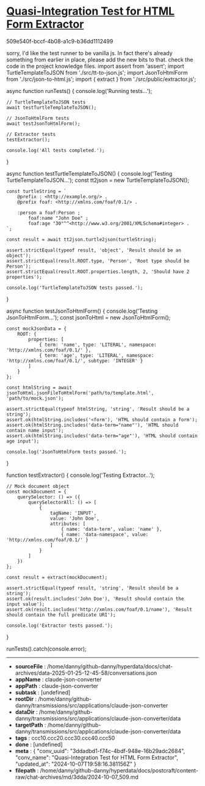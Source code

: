 # [Quasi-Integration Test for HTML Form Extractor](https://claude.ai/chat/3ddadbd1-f74c-4bdf-948e-16b29adc2684)

509e540f-bccf-4b08-a1c9-b36dd1112499

sorry, I'd like the test runner to be vanilla js. In fact there's already something from earlier in place, please add the new bits to that. check the code in the project knowledge files.
import assert from 'assert';
import TurtleTemplateToJSON from './src/tt-to-json.js';
import JsonToHtmlForm from './src/json-to-html.js';
import { extract } from './src/public/extractor.js';

async function runTests() {
    console.log('Running tests...');

    // TurtleTemplateToJSON tests
    await testTurtleTemplateToJSON();

    // JsonToHtmlForm tests
    await testJsonToHtmlForm();

    // Extractor tests
    testExtractor();

    console.log('All tests completed.');
}

async function testTurtleTemplateToJSON() {
    console.log('Testing TurtleTemplateToJSON...');
    const tt2json = new TurtleTemplateToJSON();

    const turtleString = `
        @prefix : <http://example.org/> .
        @prefix foaf: <http://xmlns.com/foaf/0.1/> .
        
        :person a foaf:Person ;
            foaf:name "John Doe" ;
            foaf:age "30"^^<http://www.w3.org/2001/XMLSchema#integer> .
    `;

    const result = await tt2json.turtle2json(turtleString);

    assert.strictEqual(typeof result, 'object', 'Result should be an object');
    assert.strictEqual(result.ROOT.type, 'Person', 'Root type should be Person');
    assert.strictEqual(result.ROOT.properties.length, 2, 'Should have 2 properties');

    console.log('TurtleTemplateToJSON tests passed.');
}

async function testJsonToHtmlForm() {
    console.log('Testing JsonToHtmlForm...');
    const jsonToHtml = new JsonToHtmlForm();

    const mockJsonData = {
        ROOT: {
            properties: [
                { term: 'name', type: 'LITERAL', namespace: 'http://xmlns.com/foaf/0.1/' },
                { term: 'age', type: 'LITERAL', namespace: 'http://xmlns.com/foaf/0.1/', subtype: 'INTEGER' }
            ]
        }
    };

    const htmlString = await jsonToHtml.jsonFileToHtmlForm('path/to/template.html', 'path/to/mock.json');

    assert.strictEqual(typeof htmlString, 'string', 'Result should be a string');
    assert.ok(htmlString.includes('<form'), 'HTML should contain a form');
    assert.ok(htmlString.includes('data-term="name"'), 'HTML should contain name input');
    assert.ok(htmlString.includes('data-term="age"'), 'HTML should contain age input');

    console.log('JsonToHtmlForm tests passed.');
}

function testExtractor() {
    console.log('Testing Extractor...');

    // Mock document object
    const mockDocument = {
        querySelector: () => ({
            querySelectorAll: () => [
                {
                    tagName: 'INPUT',
                    value: 'John Doe',
                    attributes: [
                        { name: 'data-term', value: 'name' },
                        { name: 'data-namespace', value: 'http://xmlns.com/foaf/0.1/' }
                    ]
                }
            ]
        })
    };

    const result = extract(mockDocument);

    assert.strictEqual(typeof result, 'string', 'Result should be a string');
    assert.ok(result.includes('John Doe'), 'Result should contain the input value');
    assert.ok(result.includes('http://xmlns.com/foaf/0.1/name'), 'Result should contain the full predicate URI');

    console.log('Extractor tests passed.');
}

runTests().catch(console.error);

---

* **sourceFile** : /home/danny/github-danny/hyperdata/docs/chat-archives/data-2025-01-25-12-45-58/conversations.json
* **appName** : claude-json-converter
* **appPath** : claude-json-converter
* **subtask** : [undefined]
* **rootDir** : /home/danny/github-danny/transmissions/src/applications/claude-json-converter
* **dataDir** : /home/danny/github-danny/transmissions/src/applications/claude-json-converter/data
* **targetPath** : /home/danny/github-danny/transmissions/src/applications/claude-json-converter/data
* **tags** : ccc10.ccc20.ccc30.ccc40.ccc50
* **done** : [undefined]
* **meta** : {
  "conv_uuid": "3ddadbd1-f74c-4bdf-948e-16b29adc2684",
  "conv_name": "Quasi-Integration Test for HTML Form Extractor",
  "updated_at": "2024-10-07T19:58:16.381156Z"
}
* **filepath** : /home/danny/github-danny/hyperdata/docs/postcraft/content-raw/chat-archives/md/3dda/2024-10-07_509.md